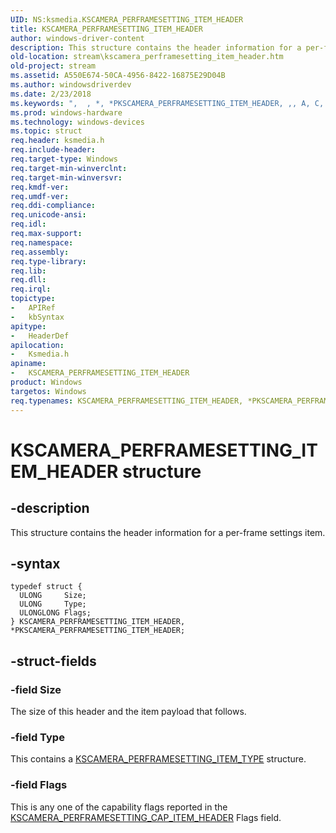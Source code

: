 ```yaml
---
UID: NS:ksmedia.KSCAMERA_PERFRAMESETTING_ITEM_HEADER
title: KSCAMERA_PERFRAMESETTING_ITEM_HEADER
author: windows-driver-content
description: This structure contains the header information for a per-frame settings item.
old-location: stream\kscamera_perframesetting_item_header.htm
old-project: stream
ms.assetid: A550E674-50CA-4956-8422-16875E29D04B
ms.author: windowsdriverdev
ms.date: 2/23/2018
ms.keywords: ",  , *, *PKSCAMERA_PERFRAMESETTING_ITEM_HEADER, ,, A, C, D, E, F, G, H, I, K, KSCAMERA_PERFRAMESETTING_ITEM_HEADER, KSCAMERA_PERFRAMESETTING_ITEM_HEADER structure [Streaming Media Devices], M, N, P, PKSCAMERA_PERFRAMESETTING_ITEM_HEADER, PKSCAMERA_PERFRAMESETTING_ITEM_HEADER structure pointer [Streaming Media Devices], R, S, T, _, ksmedia/KSCAMERA_PERFRAMESETTING_ITEM_HEADER, ksmedia/PKSCAMERA_PERFRAMESETTING_ITEM_HEADER, stream.kscamera_perframesetting_item_header"
ms.prod: windows-hardware
ms.technology: windows-devices
ms.topic: struct
req.header: ksmedia.h
req.include-header: 
req.target-type: Windows
req.target-min-winverclnt: 
req.target-min-winversvr: 
req.kmdf-ver: 
req.umdf-ver: 
req.ddi-compliance: 
req.unicode-ansi: 
req.idl: 
req.max-support: 
req.namespace: 
req.assembly: 
req.type-library: 
req.lib: 
req.dll: 
req.irql: 
topictype:
-	APIRef
-	kbSyntax
apitype:
-	HeaderDef
apilocation:
-	Ksmedia.h
apiname:
-	KSCAMERA_PERFRAMESETTING_ITEM_HEADER
product: Windows
targetos: Windows
req.typenames: KSCAMERA_PERFRAMESETTING_ITEM_HEADER, *PKSCAMERA_PERFRAMESETTING_ITEM_HEADER
---
```


# KSCAMERA_PERFRAMESETTING_ITEM_HEADER structure


## -description


This structure contains the header information for a per-frame settings item.


## -syntax


````
typedef struct {
  ULONG     Size;
  ULONG     Type;
  ULONGLONG Flags;
} KSCAMERA_PERFRAMESETTING_ITEM_HEADER, *PKSCAMERA_PERFRAMESETTING_ITEM_HEADER;
````


## -struct-fields




### -field Size

The size of this header and the item payload that follows.


### -field Type

This contains a <a href="..\ksmedia\ne-ksmedia-kscamera_perframesetting_item_type.md">KSCAMERA_PERFRAMESETTING_ITEM_TYPE</a> structure.


### -field Flags

This is any one of the capability flags reported in the <a href="..\ksmedia\ns-ksmedia-kscamera_perframesetting_cap_item_header.md">KSCAMERA_PERFRAMESETTING_CAP_ITEM_HEADER</a> Flags field.

